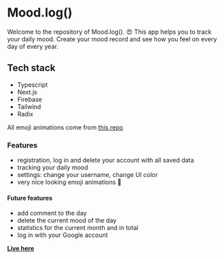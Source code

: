 # Mood.log()

Welcome to the repository of Mood.log(). 😍 This app helps you to track your daily mood. Create your mood record and see how you feel on every day of every year.

## Tech stack

- Typescript
- Next.js
- Firebase
- Tailwind
- Radix

All emoji animations come from [this repo](https://github.com/benlhachemi/reactemojis)

### Features

- registration, log in and delete your account with all saved data
- tracking your daily mood
- settings: change your username, change UI color
- very nice looking emoji animations 🤩

#### Future features

- add comment to the day
- delete the current mood of the day
- statistics for the current month and in total
- log in with your Google account

[**Live here**](https://moodlog-mh.netlify.app/)
